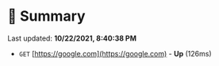 # 📖 Summary
Last updated: **10/22/2021, 8:40:38 PM**

- `GET` [https://google.com](https://google.com) - **Up** (126ms)
